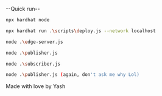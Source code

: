 --Quick run-- 

```bash
npx hardhat node
```

```bash
npx hardhat run .\scripts\deploy.js --network localhost 
```

```bash
node .\edge-server.js
```

```bash
node .\publisher.js
```

```bash
node .\subscriber.js
```

```bash
node .\publisher.js (again, don't ask me why Lol)

```
Made with love by Yash
